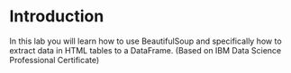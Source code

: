 # Introduction
In this lab you will learn how to use BeautifulSoup and specifically how to extract data in HTML tables to a DataFrame. (Based on IBM Data Science Professional Certificate)
